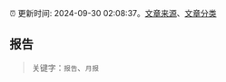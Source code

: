 :alarm_clock: 更新时间: 2024-09-30 02:08:37。[文章来源](/README.md)、[文章分类](/TAGS.md)

## 报告


> 关键字：`报告`、`月报`



